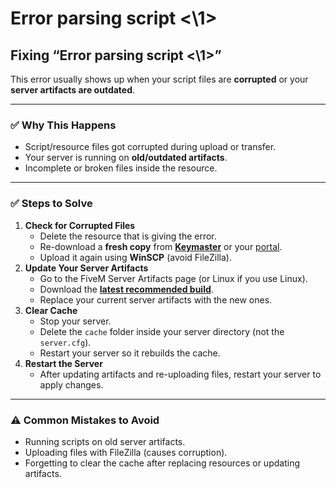 # Error parsing script <\1>

## Fixing “Error parsing script <\1>”

This error usually shows up when your script files are **corrupted** or your **server artifacts are outdated**.

***

### ✅ Why This Happens

* Script/resource files got corrupted during upload or transfer.
* Your server is running on **old/outdated artifacts**.
* Incomplete or broken files inside the resource.

***

### ✅ Steps to Solve

1. **Check for Corrupted Files**
   * Delete the resource that is giving the error.
   * Re-download a **fresh copy** from [**Keymaster**](https://keymaster.fivem.net/login?return_url=/) or your [portal](https://portal.cfx.re/).
   * Upload it again using **WinSCP** (avoid FileZilla).
2. **Update Your Server Artifacts**
   * Go to the FiveM Server Artifacts page (or Linux if you use Linux).
   * Download the [**latest recommended build**](https://runtime.fivem.net/artifacts/fivem/build_server_windows/master/).
   * Replace your current server artifacts with the new ones.
3. **Clear Cache**
   * Stop your server.
   * Delete the `cache` folder inside your server directory (not the `server.cfg`).
   * Restart your server so it rebuilds the cache.
4. **Restart the Server**
   * After updating artifacts and re-uploading files, restart your server to apply changes.

***

### ⚠️ Common Mistakes to Avoid

* Running scripts on old server artifacts.
* Uploading files with FileZilla (causes corruption).
* Forgetting to clear the cache after replacing resources or updating artifacts.
